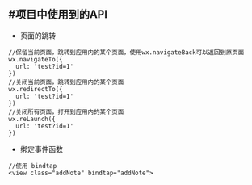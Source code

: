 #项目中使用到的API
---
- 页面的跳转
```
//保留当前页面，跳转到应用内的某个页面，使用wx.navigateBack可以返回到原页面
wx.navigateTo({
  url: 'test?id=1'
})
//关闭当前页面，跳转到应用内的某个页面
wx.redirectTo({
  url: 'test?id=1'
})
//关闭所有页面，打开到应用内的某个页面
wx.reLaunch({
  url: 'test?id=1'
})
```
- 绑定事件函数
```
//使用 bindtap
<view class="addNote" bindtap="addNote">
```